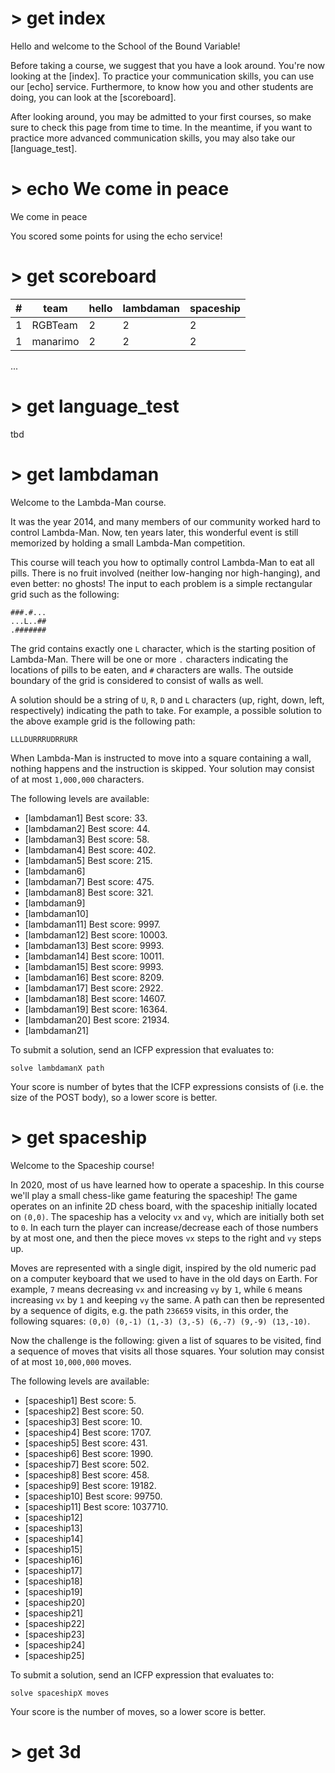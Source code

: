 # > get index
Hello and welcome to the School of the Bound Variable!

Before taking a course, we suggest that you have a look around. You're now looking at the [index]. To practice your communication skills, you can use our [echo] service. Furthermore, to know how you and other students are doing, you can look at the [scoreboard].

After looking around, you may be admitted to your first courses, so make sure to check this page from time to time. In the meantime, if you want to practice more advanced communication skills, you may also take our [language_test].

# > echo We come in peace
We come in peace

You scored some points for using the echo service!

# > get scoreboard
| # | team | hello | lambdaman | spaceship |
| --- | --- | --- | --- | --- |
| 1 | RGBTeam | 2 | 2 | 2 |
| 1 | manarimo | 2 | 2 | 2 |
...

# > get language_test
tbd

# > get lambdaman
Welcome to the Lambda-Man course.

It was the year 2014, and many members of our community worked hard to control Lambda-Man. Now, ten years later, this wonderful event is still memorized by holding a small Lambda-Man competition.

This course will teach you how to optimally control Lambda-Man to eat all pills. There is no fruit involved (neither low-hanging nor high-hanging), and even better: no ghosts! The input to each problem is a simple rectangular grid such as the following:

```
###.#...
...L..##
.#######
```

The grid contains exactly one `L` character, which is the starting position of Lambda-Man. There will be one or more `.` characters indicating the locations of pills to be eaten, and `#` characters are walls. The outside boundary of the grid is considered to consist of walls as well.

A solution should be a string of `U`, `R`, `D` and `L` characters (up, right, down, left, respectively) indicating the path to take. For example, a possible solution to the above example grid is the following path:
```
LLLDURRRUDRRURR
```
When Lambda-Man is instructed to move into a square containing a wall, nothing happens and the instruction is skipped. Your solution may consist of at most `1,000,000` characters.

The following levels are available:
* [lambdaman1] Best score: 33.
* [lambdaman2] Best score: 44.
* [lambdaman3] Best score: 58.
* [lambdaman4] Best score: 402.
* [lambdaman5] Best score: 215.
* [lambdaman6]
* [lambdaman7] Best score: 475.
* [lambdaman8] Best score: 321.
* [lambdaman9]
* [lambdaman10]
* [lambdaman11] Best score: 9997.
* [lambdaman12] Best score: 10003.
* [lambdaman13] Best score: 9993.
* [lambdaman14] Best score: 10011.
* [lambdaman15] Best score: 9993.
* [lambdaman16] Best score: 8209.
* [lambdaman17] Best score: 2922.
* [lambdaman18] Best score: 14607.
* [lambdaman19] Best score: 16364.
* [lambdaman20] Best score: 21934.
* [lambdaman21]

To submit a solution, send an ICFP expression that evaluates to:

```
solve lambdamanX path
```

Your score is number of bytes that the ICFP expressions consists of (i.e. the size of the POST body), so a lower score is better.

# > get spaceship
Welcome to the Spaceship course!

In 2020, most of us have learned how to operate a spaceship. In this course we'll play a small chess-like game featuring the spaceship! The game operates on an infinite 2D chess board, with the spaceship initially located on `(0,0)`. The spaceship has a velocity `vx` and `vy`, which are initially both set to `0`. In each turn the player can increase/decrease each of those numbers by at most one, and then the piece moves `vx` steps to the right and `vy` steps up.

Moves are represented with a single digit, inspired by the old numeric pad on a computer keyboard that we used to have in the old days on Earth. For example, `7` means decreasing `vx` and increasing `vy` by `1`, while `6` means increasing `vx` by `1` and keeping `vy` the same. A path can then be represented by a sequence of digits, e.g. the path `236659` visits, in this order, the following squares: `(0,0) (0,-1) (1,-3) (3,-5) (6,-7) (9,-9) (13,-10)`.

Now the challenge is the following: given a list of squares to be visited, find a sequence of moves that visits all those squares. Your solution may consist of at most `10,000,000` moves.

The following levels are available:
* [spaceship1] Best score: 5.
* [spaceship2] Best score: 50.
* [spaceship3] Best score: 10.
* [spaceship4] Best score: 1707.
* [spaceship5] Best score: 431.
* [spaceship6] Best score: 1990.
* [spaceship7] Best score: 502.
* [spaceship8] Best score: 458.
* [spaceship9] Best score: 19182.
* [spaceship10] Best score: 99750.
* [spaceship11] Best score: 1037710.
* [spaceship12]
* [spaceship13]
* [spaceship14]
* [spaceship15]
* [spaceship16]
* [spaceship17]
* [spaceship18]
* [spaceship19]
* [spaceship20]
* [spaceship21]
* [spaceship22]
* [spaceship23]
* [spaceship24]
* [spaceship25]

To submit a solution, send an ICFP expression that evaluates to:

```
solve spaceshipX moves
```

Your score is the number of moves, so a lower score is better.

# > get 3d